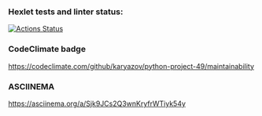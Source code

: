 ### Hexlet tests and linter status:
[![Actions Status](https://github.com/karyazov/python-project-49/workflows/hexlet-check/badge.svg)](https://github.com/karyazov/python-project-49/actions)

### CodeClimate badge
https://codeclimate.com/github/karyazov/python-project-49/maintainability

### ASCIINEMA
https://asciinema.org/a/Sjk9JCs2Q3wnKryfrWTiyk54y